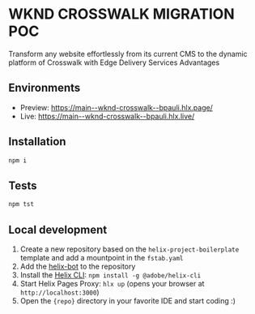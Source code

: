 # WKND CROSSWALK MIGRATION POC
  Transform any website effortlessly from its current CMS to the dynamic platform of Crosswalk with Edge Delivery Services Advantages 

## Environments
- Preview: https://main--wknd-crosswalk--bpauli.hlx.page/
- Live: https://main--wknd-crosswalk--bpauli.hlx.live/

## Installation

```sh
npm i
```

## Tests

```sh
npm tst
```

## Local development

1. Create a new repository based on the `helix-project-boilerplate` template and add a mountpoint in the `fstab.yaml`
1. Add the [helix-bot](https://github.com/apps/helix-bot) to the repository
1. Install the [Helix CLI](https://github.com/adobe/helix-cli): `npm install -g @adobe/helix-cli`
1. Start Helix Pages Proxy: `hlx up` (opens your browser at `http://localhost:3000`)
1. Open the `{repo}` directory in your favorite IDE and start coding :)
